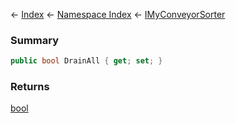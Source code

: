 ← [Index](Api-Index) ← [Namespace Index](Namespace-Index) ← [IMyConveyorSorter](Sandbox.ModAPI.Ingame.IMyConveyorSorter)

### Summary

```csharp
public bool DrainAll { get; set; }
```

### Returns

[bool](https://docs.microsoft.com/en-us/dotnet/api/System.Boolean?view=netframework-4.6)

